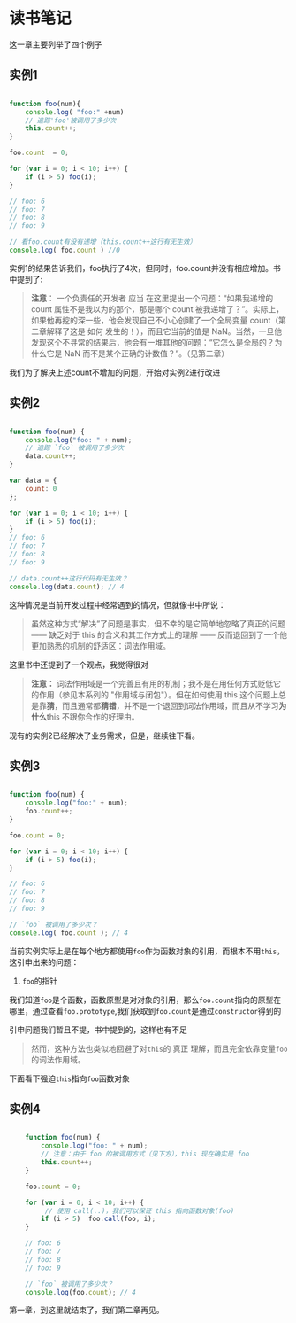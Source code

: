 # 读书笔记

这一章主要列举了四个例子

## 实例1

```javascript

function foo(num){
    console.log( "foo:" +num)
    // 追踪'foo'被调用了多少次
    this.count++;
}

foo.count  = 0;

for (var i = 0; i < 10; i++) {
    if (i > 5) foo(i);
}

// foo: 6
// foo: 7
// foo: 8
// foo: 9

// 看foo.count有没有递增（this.count++这行有无生效）
console.log( foo.count ) //0

```

实例1的结果告诉我们，foo执行了4次，但同时，foo.count并没有相应增加。书中提到了:

> **注意**： 一个负责任的开发者 应当 在这里提出一个问题：“如果我递增的 count 属性不是我以为的那个，那是哪个 count 被我递增了？”。实际上，如果他再挖的深一些，他会发现自己不小心创建了一个全局变量 count（第二章解释了这是 如何 发生的！），而且它当前的值是 NaN。当然，一旦他发现这个不寻常的结果后，他会有一堆其他的问题：“它怎么是全局的？为什么它是 NaN 而不是某个正确的计数值？”。（见第二章）

我们为了解决上述count不增加的问题，开始对实例2进行改进

## 实例2

``` javascript

function foo(num) {
    console.log("foo: " + num);
    // 追踪 `foo` 被调用了多少次
    data.count++;
}

var data = {
    count: 0
};

for (var i = 0; i < 10; i++) {
    if (i > 5) foo(i);
}
// foo: 6
// foo: 7
// foo: 8
// foo: 9

// data.count++这行代码有无生效？
console.log(data.count); // 4

```

这种情况是当前开发过程中经常遇到的情况，但就像书中所说：

> 虽然这种方式“解决”了问题是事实，但不幸的是它简单地忽略了真正的问题 —— 缺乏对于 this 的含义和其工作方式上的理解 —— 反而退回到了一个他更加熟悉的机制的舒适区：词法作用域。

这里书中还提到了一个观点，我觉得很对

> **注意：** 词法作用域是一个完善且有用的机制；我不是在用任何方式贬低它的作用（参见本系列的 "作用域与闭包"）。但在如何使用 this 这个问题上总是靠**猜**，而且通常都**猜错**，并不是一个退回到词法作用域，而且从不学习**为什么**this 不跟你合作的好理由。

现有的实例2已经解决了业务需求，但是，继续往下看。

## 实例3

```javascript

function foo(num) {
    console.log("foo:" + num);
    foo.count++;
}

foo.count = 0;

for (var i = 0; i < 10; i++) {
    if (i > 5) foo(i);
}

// foo: 6
// foo: 7
// foo: 8
// foo: 9

// `foo` 被调用了多少次？
console.log( foo.count ); // 4

```

当前实例实际上是在每个地方都使用`foo`作为函数对象的引用，而根本不用`this`，这引申出来的问题：

1. `foo`的指针

我们知道`foo`是个函数，函数原型是对对象的引用，那么`foo.count`指向的原型在哪里，通过查看`foo.prototype`,我们获取到`foo.count`是通过`constructor`得到的

引申问题我们暂且不提，书中提到的，这样也有不足

> 然而，这种方法也类似地回避了对`this`的 真正 理解，而且完全依靠变量`foo`的词法作用域。

下面看下强迫`this`指向`foo`函数对象

## 实例4

```javascript

    function foo(num) {
        console.log("foo: " + num);
        // 注意：由于 foo 的被调用方式（见下方），this 现在确实是 foo
        this.count++;
    }

    foo.count = 0;

    for (var i = 0; i < 10; i++) {
         // 使用 call(..)，我们可以保证 this 指向函数对象(foo)
        if (i > 5)  foo.call(foo, i);
    }

    // foo: 6
    // foo: 7
    // foo: 8
    // foo: 9

    // `foo` 被调用了多少次？
    console.log(foo.count); // 4

```

第一章，到这里就结束了，我们第二章再见。